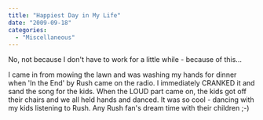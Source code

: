 ```yaml
---
title: "Happiest Day in My Life"
date: "2009-09-18"
categories: 
  - "Miscellaneous"
---
```


No, not because I don't have to work for a little while - because of this...

I came in from mowing the lawn and was washing my hands for dinner when 'In the End' by Rush came on the radio. I immediately CRANKED it and sand the song for the kids. When the LOUD part came on, the kids got off their chairs and we all held hands and danced. It was so cool - dancing with my kids listening to Rush. Any Rush fan's dream time with their children ;-)
